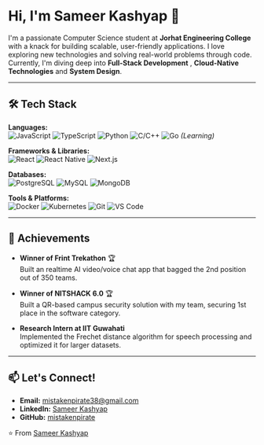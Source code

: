 # Hi, I'm Sameer Kashyap 👋

I'm a passionate Computer Science student at **Jorhat Engineering College** with a knack for building scalable, user-friendly applications. I love exploring new technologies and solving real-world problems through code. Currently, I'm diving deep into **Full-Stack Development** , **Cloud-Native Technologies** and **System Design**.

---

## 🛠️ Tech Stack

**Languages:**  
![JavaScript](https://img.shields.io/badge/-JavaScript-F7DF1E?style=flat&logo=javascript&logoColor=black)
![TypeScript](https://img.shields.io/badge/-TypeScript-3178C6?style=flat&logo=typescript&logoColor=white)
![Python](https://img.shields.io/badge/-Python-3776AB?style=flat&logo=python&logoColor=white)
![C/C++](https://img.shields.io/badge/-C/C++-00599C?style=flat&logo=c%2B%2B&logoColor=white)
![Go](https://img.shields.io/badge/-Go-00ADD8?style=flat&logo=go&logoColor=white) *(Learning)*

**Frameworks & Libraries:**  
![React](https://img.shields.io/badge/-React-61DAFB?style=flat&logo=react&logoColor=black)
![React Native](https://img.shields.io/badge/-React_Native-61DAFB?style=flat&logo=react&logoColor=black)
![Next.js](https://img.shields.io/badge/-Next.js-000000?style=flat&logo=next.js&logoColor=white)

**Databases:**  
![PostgreSQL](https://img.shields.io/badge/-PostgreSQL-4169E1?style=flat&logo=postgresql&logoColor=white)
![MySQL](https://img.shields.io/badge/-MySQL-4479A1?style=flat&logo=mysql&logoColor=white)
![MongoDB](https://img.shields.io/badge/-MongoDB-47A248?style=flat&logo=mongodb&logoColor=white)

**Tools & Platforms:**  
![Docker](https://img.shields.io/badge/-Docker-2496ED?style=flat&logo=docker&logoColor=white)
![Kubernetes](https://img.shields.io/badge/-Kubernetes-326CE5?style=flat&logo=kubernetes&logoColor=white)
![Git](https://img.shields.io/badge/-Git-F05032?style=flat&logo=git&logoColor=white)
![VS Code](https://img.shields.io/badge/-VS_Code-007ACC?style=flat&logo=visual-studio-code&logoColor=white)

---

## 🌟 Achievements

- **Winner of Frint Trekathon** 🏆  
  Built an realtime AI video/voice chat app that bagged the 2nd position out of 350 teams.

- **Winner of NITSHACK 6.0** 🏆  
  Built a QR-based campus security solution with my team, securing 1st place in the software category.

- **Research Intern at IIT Guwahati**  
  Implemented the Frechet distance algorithm for speech processing and optimized it for larger datasets.

---

## 📫 Let's Connect!

- **Email:** mistakenpirate38@gmail.com  
- **LinkedIn:** [Sameer Kashyap](https://linkedin.com)  
- **GitHub:** [mistakenpirate](https://github.com)  


⭐️ From [Sameer Kashyap](https://github.com/mistakenpirate)
